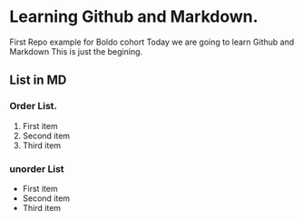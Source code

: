 # Learning Github and Markdown.
First Repo example for Boldo cohort
Today we are going to learn Github and Markdown
This is just the begining.

## List in MD

### Order List.
  1. First item
  2. Second item
  3. Third item

### unorder List
  - First item
  - Second item
  - Third item
